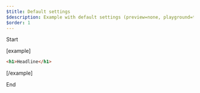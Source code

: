 ```yaml
---
$title: Default settings
$description: Example with default settings (preview=none, playground=true)
$order: 1
---
```


Start

[example]

```html
<h1>Headline</h1>
```

[/example]

End
